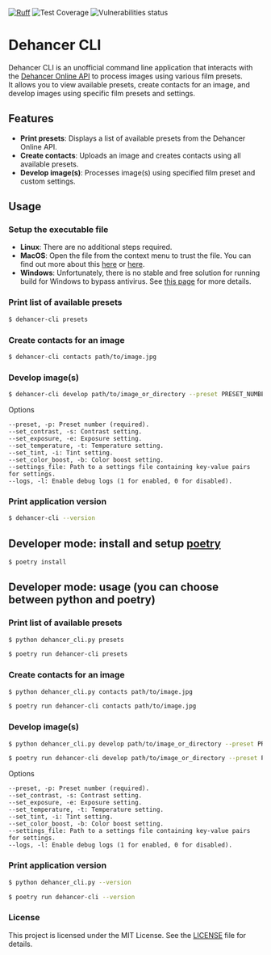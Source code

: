 [![Ruff](https://img.shields.io/endpoint?url=https://raw.githubusercontent.com/astral-sh/ruff/main/assets/badge/v2.json)](https://github.com/astral-sh/ruff)
![Test Coverage](https://github.com/dnsxns/Dehancer-CLI/blob/gh-pages/unit-test/unit-test-coverage.svg?raw=true)
![Vulnerabilities status](https://github.com/dnsxns/Dehancer-CLI/blob/gh-pages/vulnerabilities/vulnerabilities-snyk-result.svg?raw=true)

# Dehancer CLI

Dehancer CLI is an unofficial command line application that interacts with the [Dehancer Online API](https://online.dehancer.com/) to process images using various film presets. <br>
It allows you to view available presets, create contacts for an image, and develop images using specific film presets and settings.

## Features

- **Print presets**: Displays a list of available presets from the Dehancer Online API.
- **Create contacts**: Uploads an image and creates contacts using all available presets.
- **Develop image(s)**: Processes image(s) using specified film preset and custom settings.

## Usage

### Setup the executable file

- **Linux**: There are no additional steps required.
- **MacOS**: Open the file from the context menu to trust the file. You can find out more about this [here](https://support.apple.com/en-gb/guide/mac-help/mchleab3a043/mac) or [here](https://support.apple.com/en-bw/102445).
- **Windows**: Unfortunately, there is no stable and free solution for running build for Windows to bypass antivirus. See [this page](https://nuitka.net/user-documentation/common-issue-solutions.html#windows-virus-scanners) for more details.

### Print list of available presets

```bash
$ dehancer-cli presets
```

### Create contacts for an image

```bash
$ dehancer-cli contacts path/to/image.jpg
```

### Develop image(s)

```bash
$ dehancer-cli develop path/to/image_or_directory --preset PRESET_NUMBER [OPTIONS]
```

Options

    --preset, -p: Preset number (required).
    --set_contrast, -s: Contrast setting.
    --set_exposure, -e: Exposure setting.
    --set_temperature, -t: Temperature setting.
    --set_tint, -i: Tint setting.
    --set_color_boost, -b: Color boost setting.
    --settings_file: Path to a settings file containing key-value pairs for settings.
    --logs, -l: Enable debug logs (1 for enabled, 0 for disabled).

### Print application version

```bash
$ dehancer-cli --version
```

## Developer mode: install and setup [poetry](https://python-poetry.org/)

```bash
$ poetry install
```

## Developer mode: usage (you can choose between python and poetry)

### Print list of available presets

```bash
$ python dehancer_cli.py presets

$ poetry run dehancer-cli presets
```

### Create contacts for an image

```bash
$ python dehancer_cli.py contacts path/to/image.jpg

$ poetry run dehancer-cli contacts path/to/image.jpg
```

### Develop image(s)

```bash
$ python dehancer_cli.py develop path/to/image_or_directory --preset PRESET_NUMBER [OPTIONS]

$ poetry run dehancer-cli develop path/to/image_or_directory --preset PRESET_NUMBER [OPTIONS]
```

Options

    --preset, -p: Preset number (required).
    --set_contrast, -s: Contrast setting.
    --set_exposure, -e: Exposure setting.
    --set_temperature, -t: Temperature setting.
    --set_tint, -i: Tint setting.
    --set_color_boost, -b: Color boost setting.
    --settings_file: Path to a settings file containing key-value pairs for settings.
    --logs, -l: Enable debug logs (1 for enabled, 0 for disabled).

### Print application version

```bash
$ python dehancer_cli.py --version

$ poetry run dehancer-cli --version
```

### License

This project is licensed under the MIT License. See the [LICENSE](LICENSE) file for details.
